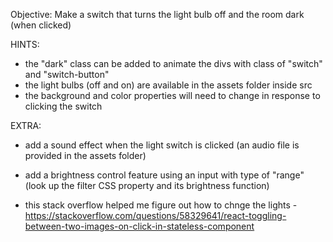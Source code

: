 Objective: Make a switch that turns the light bulb off and the room dark (when clicked)

HINTS: 
- the "dark" class can be added to animate the divs with class of "switch" and "switch-button" 
- the light bulbs (off and on) are available in the assets folder inside src
- the background and color properties will need to change in response to clicking the switch

EXTRA:
- add a sound effect when the light switch is clicked (an audio file is provided in the assets folder)
- add a brightness control feature using an input with type of "range" (look up the filter CSS property and its brightness function)

- this stack overflow helped me figure out how to chnge the lights - https://stackoverflow.com/questions/58329641/react-toggling-between-two-images-on-click-in-stateless-component 